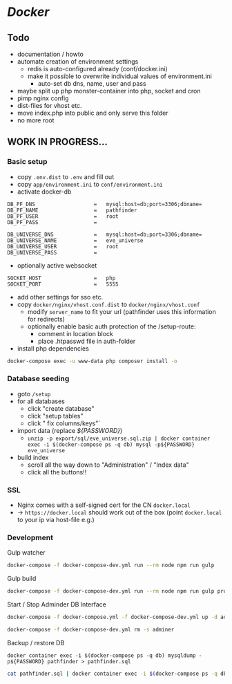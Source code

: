 # *Docker*

## Todo
* documentation / howto
* automate creation of environment settings
    * redis is auto-configured already (conf/docker.ini)
    * make it possible to overwrite individual values of environment.ini
        * auto-set db dns, name, user and pass
* maybe split up php monster-container into php, socket and cron
* pimp nginx config
* dist-files for vhost etc.
* move index.php into public and only serve this folder
* no more root

## WORK IN PROGRESS...

### Basic setup
* copy `.env.dist` to `.env` and fill out
* copy `app/environment.ini` to `conf/environment.ini`
* activate docker-db
``` 
DB_PF_DNS                   =   mysql:host=db;port=3306;dbname=
DB_PF_NAME                  =   pathfinder
DB_PF_USER                  =   root
DB_PF_PASS                  =

DB_UNIVERSE_DNS             =   mysql:host=db;port=3306;dbname=
DB_UNIVERSE_NAME            =   eve_universe
DB_UNIVERSE_USER            =   root
DB_UNIVERSE_PASS            =
```
* optionally active websocket
```
SOCKET_HOST                 =   php
SOCKET_PORT                 =   5555
```
* add other settings for sso etc.
* copy `docker/nginx/vhost.conf.dist` to `docker/nginx/vhost.conf`
    * modify `server_name` to fit your url (pathfinder uses this information for redirects)
    * optionally enable basic auth protection of the /setup-route:
      * comment in location block
      * place .htpasswd file in auth-folder
* install php dependencies
```bash
docker-compose exec -u www-data php composer install -o
```

### Database seeding

* goto `/setup`
* for all databases
    * click "create database"
    * click "setup tables"
    * click " fix columns/keys"`
* import data (replace *${PASSWORD}*)
    * `unzip -p export/sql/eve_universe.sql.zip | docker container exec -i $(docker-compose ps -q db) mysql -p${PASSWORD} eve_universe`
* build index
    * scroll all the way down to "Administration" / "Index data"
    * click all the buttons!!
    
### SSL

* Nginx comes with a self-signed cert for the CN `docker.local`
* -> `https://docker.local` should work out of the box (point `docker.local` to your ip via host-file e.g.)

### Development

Gulp watcher
```bash
docker-compose -f docker-compose-dev.yml run --rm node npm run gulp
```

Gulp build
```bash
docker-compose -f docker-compose-dev.yml run --rm node npm run gulp production
```

Start / Stop Adminder DB Interface
```bash
docker-compose -f docker-compose.yml -f docker-compose-dev.yml up -d adminer
```
```bash
docker-compose -f docker-compose-dev.yml rm -s adminer
```

Backup / restore DB
```
docker container exec -i $(docker-compose ps -q db) mysqldump -p${PASSWORD} pathfinder > pathfinder.sql
```

```bash
cat pathfinder.sql | docker container exec -i $(docker-compose ps -q db) mysql -p${PASSWORD} pathfinder
```